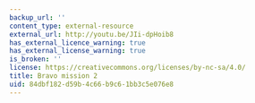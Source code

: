 ```yaml
---
backup_url: ''
content_type: external-resource
external_url: http://youtu.be/JIi-dpHoib8
has_external_licence_warning: true
has_external_license_warning: true
is_broken: ''
license: https://creativecommons.org/licenses/by-nc-sa/4.0/
title: Bravo mission 2
uid: 84dbf182-d59b-4c66-b9c6-1bb3c5e076e8
---
```

